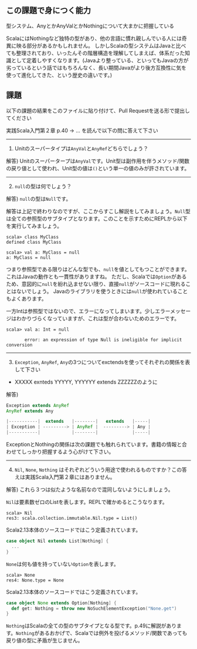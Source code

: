 ## この課題で身につく能力

型システム、AnyとかAnyValとかNothingについて大まかに把握している

ScalaにはNothingなど独特の型があり、他の言語に慣れ親しんでいる人には奇異に映る部分があるかもしれません。
しかしScalaの型システムはJavaと比べても整理されており、いったんその階層構造を理解してしまえば、体系だった知識として定着しやすくなります。(Javaより整っている、といってもJavaの方が劣っているという話ではもちろんなく、長い期間Javaがより後方互換性に気を使って進化してきた、という歴史の違いです。)

## 課題

以下の課題の結果をこのファイルに貼り付けて、Pull Requestを送る形で提出してください

実践Scala入門第２章 p.40 -> ... を読んで以下の問に答えて下さい

---
1. Unitのスーパータイプは`AnyVal`と`AnyRef`どちらでしょう？

解答) Unitのスーパータープは`AnyVal`です。Unit型は副作用を伴うメソッド/関数の戻り値として使われ、Unit型の値は`()`という単一の値のみが許されています。

---
2. `null`の型は何でしょう？

解答) `null`の型は`Null`です。

解答は上記で終わりなのですが、ここからすこし解説をしてみましょう。`Null`型は全ての参照型のサブタイプとなります。このことを示すためにREPLから以下を実行してみましょう。

```
scala> class MyClass
defined class MyClass

scala> val a: MyClass = null
a: MyClass = null
```

つまり参照型である限りはどんな型でも、`null`を値としてもつことができます。これはJavaの動作とも一貫性がありますね。
ただし、Scalaでは`Option`があるため、意図的に`null`を紛れ込ませない限り、直接`null`がソースコードに現れることはないでしょう。
Javaのライブラリを使うときには`null`が使われていることもよくあります。

一方Intは参照型ではないので、エラーになってしまいます。少しエラーメッセージはわかりづらくなっていますが、これは型が合わないためのエラーです。

```
scala> val a: Int = null
                    ^
       error: an expression of type Null is ineligible for implicit conversion
```

---
3. `Exception`, `AnyRef`, `Any`の3つについてexctendsを使ってそれぞれの関係を表して下さい
 - XXXXX exnteds YYYYY, YYYYYY extends ZZZZZZのように

解答) 
```scala
Exception extends AnyRef
AnyRef extends Any

|-----------|  extends   |--------|   extends   |-----|
| Exception | ---------> | AnyRef |  ---------> | Any |
|-----------|            |--------|             |-----|
```

ExceptionとNothingの関係は次の課題でも触れられています。書籍の情報と合わせてしっかり把握するよう心がけて下さい。

---
4. `Nil`, `None`, `Nothing` はそれぞれどういう用途で使われるものですか？この答えは実践Scala入門第２章にはありません。

解答) 
これら３つは似たような名前なので混同しないようにしましょう。

`Nil`は要素数ゼロのListを表します。REPLで確かめるとこうなります。

```
scala> Nil
res3: scala.collection.immutable.Nil.type = List()
```

Scala2.13本体のソースコードではこう定義されています。

```scala
case object Nil extends List[Nothing] {
  ...
}
```

`None`は何も値を持っていない`Option`を表します。

```
scala> None
res4: None.type = None
```

Scala2.13本体のソースコードではこう定義されています。

```scala
case object None extends Option[Nothing] {
  def get: Nothing = throw new NoSuchElementException("None.get")
}
```

`Nothing`はScalaの全ての型のサブタイプとなる型です。p.49に解説があります。`Nothing`があるおかげで、Scalaでは例外を投げるメソッド/関数であっても戻り値の型に矛盾が生じません。


